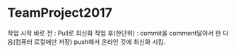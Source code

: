 # TeamProject2017
작업 시작 바로 전 : Pull로 최신화
작업 후(한단위) : commit을 comment달아서 한 다음(컴퓨터 로컬에만 저장)
push해서 온라인 깃에 최신화 시킴.